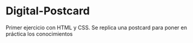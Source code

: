 # Digital-Postcard

Primer ejercicio con HTML y CSS. Se replica una postcard para poner en práctica los conocimientos 

